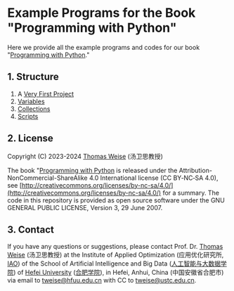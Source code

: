 # Example Programs for the Book "Programming with Python"

Here we provide all the example programs and codes for our book "[Programming with Python](https://thomasweise.github.io/programmingWithPython/programmingWithPython.pdf)."

## 1. Structure

1. A [Very First Project](../../tree/main/00_veryFirstProject)
2. [Variables](../..tree/main/01_variables)
3. [Collections](../..tree/main/02_collections)
4. [Scripts](../..tree/main/scripts)

## 2. License
Copyright (C) 2023-2024 [Thomas Weise](http://iao.hfuu.edu.cn/5) (汤卫思教授)

The book "[Programming with Python](https://thomasweise.github.io/programmingWithPython/programmingWithPython.pdf) is released under the Attribution-NonCommercial-ShareAlike 4.0 International license (CC&nbsp;BY&#8209;NC&#8209;SA&nbsp;4.0), see [http://creativecommons.org/licenses/by-nc-sa/4.0/](http://creativecommons.org/licenses/by-nc-sa/4.0/) for a summary.
The code in this repository is provided as open source software under the GNU GENERAL PUBLIC LICENSE, Version 3, 29 June 2007.

## 3. Contact
If you have any questions or suggestions, please contact
Prof. Dr. [Thomas Weise](http://iao.hfuu.edu.cn/5) (汤卫思教授)
at the Institute of Applied Optimization (应用优化研究所, [IAO](http://iao.hfuu.edu.cn))
of the School of Artificial Intelligence and Big Data ([人工智能与大数据学院](http://www.hfuu.edu.cn/jsjx/))
of [Hefei University](http://www.hfuu.edu.cn/english/) ([合肥学院](http://www.hfuu.edu.cn/)),
in Hefei, Anhui, China (中国安徽省合肥市)
via email to [tweise@hfuu.edu.cn](mailto:tweise@hfuu.edu.cn) with CC to [tweise@ustc.edu.cn](mailto:tweise@ustc.edu.cn).
